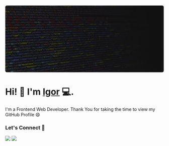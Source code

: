 ![Repository Banner](banner.png)

# Hi! 👋 I'm [Igor](https://igorglisovic.com) 💻.

I'm a Frontend Web Developer. Thank You for taking the time to view my GitHub Profile :smile:

### Let's Connect 🔗

[![](https://img.shields.io/badge/linkedin-%230077B5.svg?&style=for-the-badge&logo=linkedin&logoColor=white0e76a8)](https://www.linkedin.com/in/igor-glisovic/)
[![](https://img.shields.io/badge/twitter-%230077B5.svg?&style=for-the-badge&logo=twitter&logoColor=white&color=00acee)](https://twitter.com/glisovic_igor)

<br>
